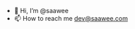 - 👋 Hi, I’m @saawee
- 📫 How to reach me dev@saawee.com

<!---
saawee/saawee is a ✨ special ✨ repository because its `README.md` (this file) appears on your GitHub profile.
You can click the Preview link to take a look at your changes.
--->
